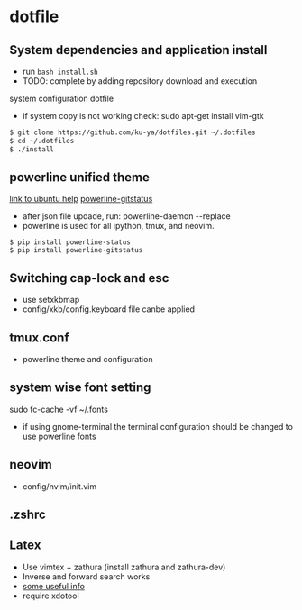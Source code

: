 # dotfile
## System dependencies and application install
- run ```bash install.sh```
- TODO: complete by adding repository download and execution

system configuration dotfile
- if system copy is not working check: sudo apt-get install vim-gtk

```bash
$ git clone https://github.com/ku-ya/dotfiles.git ~/.dotfiles
$ cd ~/.dotfiles
$ ./install
```
## powerline unified theme

[link to ubuntu help](https://askubuntu.com/questions/283908/how-can-i-install-and-use-powerline-plugin)
[powerline-gitstatus](https://github.com/jaspernbrouwer/powerline-gitstatus)

- after json file updade, run: powerline-daemon --replace
- powerline is used for all ipython, tmux, and neovim.

```
$ pip install powerline-status
$ pip install powerline-gitstatus
```

## Switching cap-lock and esc
- use setxkbmap
- config/xkb/config.keyboard file canbe applied

## tmux.conf
- powerline theme and configuration

## system wise font setting

sudo fc-cache -vf ~/.fonts
* if using gnome-terminal the terminal configuration should be changed to use powerline fonts

## neovim
- config/nvim/init.vim

## .zshrc

## Latex
- Use vimtex + zathura (install zathura and zathura-dev)
- Inverse and forward search works
- [some useful info](https://wikimatze.de/vimtex-the-perfect-tool-for-working-with-tex-and-vim/)
- require xdotool
